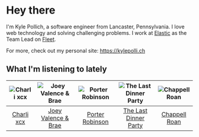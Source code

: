 # Hey there


I'm Kyle Pollich, a software engineer from Lancaster, Pennsylvania. I love web technology and solving challenging problems.
I work at [Elastic](https://www.elastic.co/) as the Team Lead on [Fleet](https://www.elastic.co/guide/en/fleet/current/fleet-overview.html).

For more, check out my personal site: https://kylepolli.ch

## What I'm listening to lately

<!-- begin artists -->
  |![Charli xcx](https://i.scdn.co/image/ab6761610000f178936885667ef44c306483c838)|![Joey Valence & Brae](https://i.scdn.co/image/ab6761610000f1782d4a78477cf585c704b570a0)|![Porter Robinson](https://i.scdn.co/image/ab6761610000f1781ac12dcb2cc4fc7c740c5e0c)|![The Last Dinner Party](https://i.scdn.co/image/ab6761610000f17833071d72963677936f4f5310)|![Chappell Roan](https://i.scdn.co/image/ab6761610000f178cde5a0d57c1b79de5fce6bee)|
  |:---:|:---:|:---:|:---:|:---:|
  |[Charli xcx](https://open.spotify.com/artist/25uiPmTg16RbhZWAqwLBy5)|[Joey Valence & Brae](https://open.spotify.com/artist/1q4618qKswelCGLoanFKQh)|[Porter Robinson](https://open.spotify.com/artist/3dz0NnIZhtKKeXZxLOxCam)|[The Last Dinner Party](https://open.spotify.com/artist/5SHgclK1ZpTdfdAmXW7J6s)|[Chappell Roan](https://open.spotify.com/artist/7GlBOeep6PqTfFi59PTUUN)|
<!-- end artists -->
